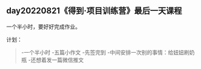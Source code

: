 ## day20220821《得到·项目训练营》最后一天课程

一个半小时，要好好完成作业。

计划：
>-一个半小时
>-五篇小作文
>-先签完到
>-中间安排一次别的事情：给妞妞刷奶瓶
>-还想着发一篇微信推文
